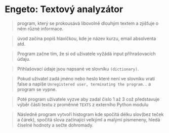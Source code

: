 # Engeto: Textový analyzátor

>program, který se prokousává libovolně dlouhým textem a zjišťuje o něm různé informace.

>úvod začína popiš hlavičkou, kde je název kurzu, email absolventa atd.

>Program začne tím, že si od uživatele vyžádá input přihrašovacích údaju.

>Přihlašovací údaje jsou napsané ve slovníku `(dictionary)`.

>Pokud uživatel zadá jméno nebo heslo které není ve slovníku
vratí false a napíše `Unregistered user, terminating the program..` a program se vypne.

>Poté program uživatele vyzve aby zadal čislo 1 až 3 což představuje výběr části textu z proměnné `TEXTS` z externího Python modulu

>Následně program vytvoří histogram kde spočítá délku slov(bez teček a čárek), spočítá slova začínající velkýmI a malými písmeneny, hledá čiselné hodnoty a sečte dohromady.